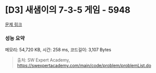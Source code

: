 # [D3] 새샘이의 7-3-5 게임 - 5948 

[문제 링크](https://swexpertacademy.com/main/code/problem/problemDetail.do?contestProbId=AWZ2IErKCwUDFAUQ) 

### 성능 요약

메모리: 54,720 KB, 시간: 258 ms, 코드길이: 3,107 Bytes



> 출처: SW Expert Academy, https://swexpertacademy.com/main/code/problem/problemList.do